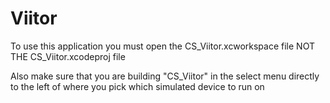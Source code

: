 # Viitor

To use this application you must open the CS_Viitor.xcworkspace file 
NOT THE CS_Viitor.xcodeproj file

Also make sure that you are building "CS_Viitor" in the select menu directly to the 
left of where you pick which simulated device to run on
